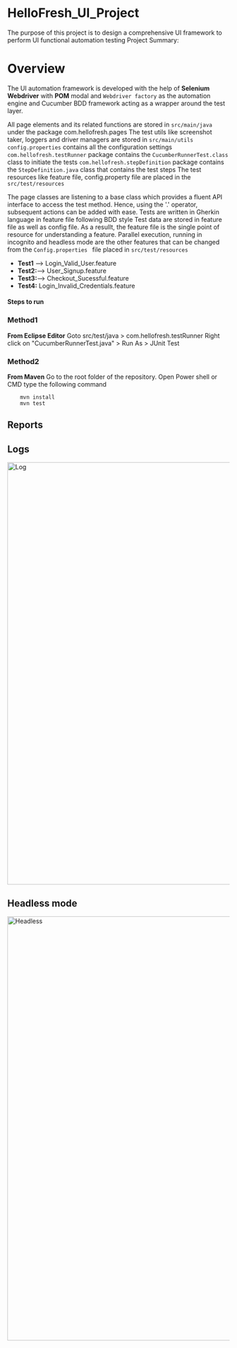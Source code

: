 # HelloFresh_UI_Project
The purpose of this project is to design a comprehensive UI framework to perform UI functional automation testing
Project Summary:

# Overview
The UI automation framework is developed with the help of **Selenium Webdriver** with **POM** modal and ``` Webdriver factory ``` as the automation  engine and Cucumber BDD framework acting as a wrapper around the test layer. 

All page elements and its related functions are stored in ``` src/main/java ``` under the package com.hellofresh.pages
The test utils like screenshot taker, loggers and driver managers are stored in ``` src/main/utils ```
``` config.properties ``` contains all the configuration settings
``` com.hellofresh.testRunner ``` package contains the ```CucumberRunnerTest.class``` class to initiate the tests
``` com.hellofresh.stepDefinition ``` package contains the ``` StepDefinition.java ``` class that contains the test steps
The test resources like feature file, config.property file are placed in the ``` src/test/resources ```

The page classes are listening to a base class which provides a fluent API interface to access the test method. Hence, using the '.' operator, subsequent actions can be added with ease.
Tests are written in Gherkin language in feature file following BDD style
Test data are stored in feature file as well as config file. As a resullt, the feature file is the single point of resource for understanding a feature.
Parallel execution, running in incognito and headless mode are the other features that can be changed from the  ``` Config.properties  ``` file placed in  ``` src/test/resources  ```

- **Test1** -->  Login_Valid_User.feature
- **Test2:**--> User_Signup.feature
- **Test3:**--> Checkout_Sucessful.feature
- **Test4:** Login_Invalid_Credentials.feature

#### Steps to run
### Method1
**From Eclipse Editor**
Goto src/test/java > com.hellofresh.testRunner
Right click on "CucumberRunnerTest.java" > Run As > JUnit Test

### Method2
**From Maven**
Go to the root folder of the repository.
Open Power shell or CMD
type the following command
``` 
    mvn install 
    mvn test 
```
## Reports

## Logs

<img width="956" alt="Log" src="https://user-images.githubusercontent.com/54126870/76310617-1fe78e80-62f5-11ea-9a9f-fd5c6ffeb92b.PNG">

## Headless mode

<img width="960" alt="Headless" src="https://user-images.githubusercontent.com/54126870/76310820-908eab00-62f5-11ea-9cf2-642b01829072.PNG">


